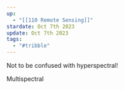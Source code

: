 ```yaml
---
up:
  - "[[110 Remote Sensing]]"
stardate: Oct 7th 2023
update: Oct 7th 2023
tags:
  - "#tribble"
---
```

Not to be confused with hyperspectral!


Multispectral
